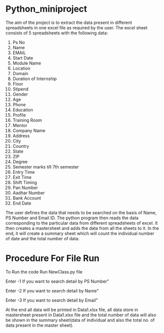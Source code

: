 # Python_miniproject

The aim of the project is to extract the data present in different spreadsheets in one excel file as required by the user. The excel sheet consists of 5 spreadsheets with the following data:

1. Ps No	
2. Name 
3. EMAIL 	
4. Start Date
5. Module Name
6. Location 
7. Domain	
8. Duration of Internship
9. Floor
10. Stipend
11. Gender
12. Age
13. Phone
14. Education
15. Profile
16. Training Room
17. Mentor
18. Company Name
19. Address
20. City
21. Country
22. State
23. ZIP
24. Degree
25. Semester marks till 7th semester
26. Entry Time
27. Exit Time
28. Shift Timing
29. Pan Number
30. Aadhar Number
31. Bank Account
32. End Date

The user defines the data that needs to be searched on the basis of Name, PS Number and Email ID. The python program then reads the data corresponding to the particular data from different spreadsheets of excel. It then creates a mastersheet and adds the data from all the sheets to it. In the end, it will create a summary sheet which will count the individual number of date and the total number of data.


# Procedure For File Run

To Run the code Run NewClass.py file

Enter -1 If you want to search detail by PS Number"

Enter -2 If you want to search detail by Name"

Enter -3 If you want to search detail by Email"

At the end all data will be printed in Data1.xlsx file, all data store in mastersheet present in Data1.xlsx file and the total number of data will also be shown in the summary sheet(data of individual and also the total no. of data present in the master sheet).
